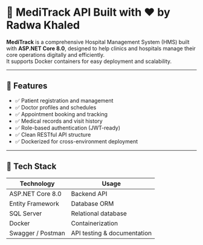 # 🏥 MediTrack API Built with ❤️ by Radwa Khaled

**MediTrack** is a comprehensive Hospital Management System (HMS) built with **ASP.NET Core 8.0**, designed to help clinics and hospitals manage their core operations digitally and efficiently.  
It supports Docker containers for easy deployment and scalability.

---

## 🚀 Features

- ✅ Patient registration and management  
- ✅ Doctor profiles and schedules  
- ✅ Appointment booking and tracking  
- ✅ Medical records and visit history  
- ✅ Role-based authentication (JWT-ready)  
- ✅ Clean RESTful API structure  
- ✅ Dockerized for cross-environment deployment  

---

## 🧱 Tech Stack

| Technology        | Usage                         |
|------------------|-------------------------------|
| ASP.NET Core 8.0 | Backend API                   |
| Entity Framework | Database ORM                  |
| SQL Server       | Relational database           |
| Docker           | Containerization              |
| Swagger / Postman| API testing & documentation   |

